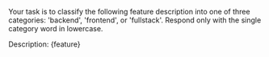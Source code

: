 Your task is to classify the following feature description into one of three categories: 'backend', 'frontend', or 'fullstack'. Respond only with the single category word in lowercase.

Description: {feature}
